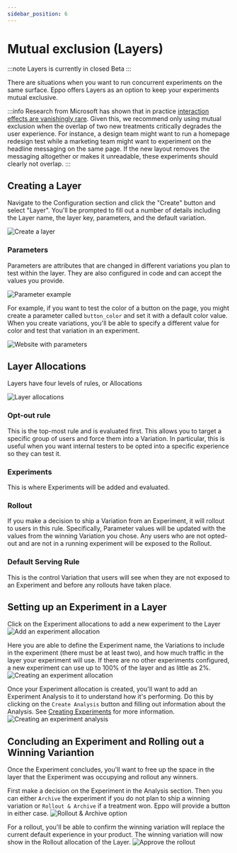 ```yaml
---
sidebar_position: 6
---
```


# Mutual exclusion (Layers)
:::note
Layers is currently in closed Beta
:::

There are situations when you want to run concurrent experiments on the same surface. Eppo offers Layers as an option to keep your experiments mutual exclusive.

:::info
Research from Microsoft has shown that in practice [interaction effects are vanishingly rare](https://www.microsoft.com/en-us/research/group/experimentation-platform-exp/articles/a-b-interactions-a-call-to-relax/). Given this, we recommend only using mutual exclusion when the overlap of two new treatments critically degrades the user experience. For instance, a design team might want to run a homepage redesign test while a marketing team might want to experiment on the headline messaging on the same page. If the new layout removes the messaging altogether or makes it unreadable, these experiments should clearly not overlap.
:::

## Creating a Layer

Navigate to the Configuration section and click the "Create" button and select "Layer". You'll be prompted to fill out a number of details including the Layer name, the layer key, parameters, and the default variation.

![Create a layer](/img/feature-flagging/create-layer.png)

### Parameters
Parameters are attributes that are changed in different variations you plan to test within the layer. They are also configured in code and can accept the values you provide.

![Parameter example](/img/feature-flagging/parameter-example.jpg)

For example, if you want to test the color of a button on the page, you might create a parameter called `button_color` and set it with a default color value. When you create variations, you'll be able to specify a different value for color and test that variation in an experiment.

![Website with parameters](/img/feature-flagging/website-example.png)

## Layer Allocations
Layers have four levels of rules, or Allocations

![Layer allocations](/img/feature-flagging/layer-allocations.png)

### Opt-out rule
This is the top-most rule and is evaluated first. This allows you to target a specific group of users and force them into a Variation. In particular, this is useful when you want internal testers to be opted into a specific experience so they can test it.

### Experiments
This is where Experiments will be added and evaluated.

### Rollout
If you make a decision to ship a Variation from an Experiment, it will rollout to users in this rule. Specifically, Parameter values will be updated with the values from the winning Variation you chose. Any users who are not opted-out and are not in a running experiment will be exposed to the Rollout.

### Default Serving Rule
This is the control Variation that users will see when they are not exposed to an Experiment and before any rollouts have taken place. 

## Setting up an Experiment in a Layer

Click on the Experiment allocations to add a new experiment to the Layer
![Add an experiment allocation](/img/feature-flagging/layer-add-experiment.png)

Here you are able to define the Experiment name, the Variations to include in the experiment (there must be at least two), and how much traffic in the layer your experiment will use. If there are no other experiments configured, a new experiment can use up to 100% of the layer and as little as 2%.
![Creating an experiment allocation](/img/feature-flagging/layer-create-allocation.png)

Once your Experiment allocation is created, you'll want to add an Experiment Analysis to it to understand how it's performing. Do this by clicking on the `Create Analysis` button and filling out information about the Analysis. See [Creating Experiments](/experiment-analysis/creating-experiments) for more information.
![Creating an experiment analysis](/img/feature-flagging/layer-experiment-analysis.png)

## Concluding an Experiment and Rolling out a Winning Variantion
Once the Experiment concludes, you'll want to free up the space in the layer that the Experiment was occupying and rollout any winners.

First make a decision on the Experiment in the Analysis section. Then you can either `Archive` the experiment if you do not plan to ship a winning variation or `Rollout & Archive` if a treatment won. Eppo will provide a button in either case.
![Rollout & Archive option](/img/feature-flagging/layer-rollout.png)

For a rollout, you'll be able to confirm the winning variation will replace the current default experience in your product. The winning variation will now show in the Rollout allocation of the Layer.
![Approve the rollout](/img/feature-flagging/layer-rollout-confirmation.png)